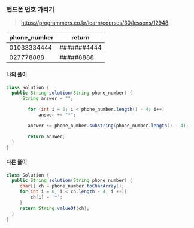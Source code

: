### 핸드폰 번호 가리기



> https://programmers.co.kr/learn/courses/30/lessons/12948



| phone_number | return      |
| ------------ | ----------- |
| 01033334444  | #######4444 |
| 027778888    | #####8888   |

#### 나의 풀이

```java
class Solution {
  public String solution(String phone_number) {
      String answer = "";

        for (int i = 0; i < phone_number.length() - 4; i++)
            answer += "*";

        answer += phone_number.substring(phone_number.length() - 4);

        return answer;
  }
}
```

#### 다른 풀이

```java
class Solution {
  public String solution(String phone_number) {
     char[] ch = phone_number.toCharArray();
     for(int i = 0; i < ch.length - 4; i ++){
         ch[i] = '*';
     }
     return String.valueOf(ch);
  }
}
```

